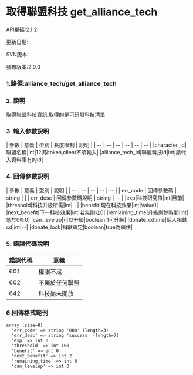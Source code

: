 # 取得聯盟科技 get_alliance_tech




API編碼:2.1.2

> 


更新日期:

> 

SVN版本:

> 

發布版本:2.0.0
### 1.路徑:alliance_tech/get_alliance_tech

### 2. 說明

取得聯盟科技資訊,取得的是可研發科技清單
### 3. 輸入參數說明


| 參數 | 意義 | 型別 | 長度限制 | 說明 |
| -- | -- | -- | -- | -- | -- |
|character_id|聯盟名稱|int|12|取token,client不須輸入|
|alliance_tech_id|聯盟科技id|int|請代入資料庫有的id|


### 4. 回傳參數說明
| 參數 | 意義 | 型別 | 說明 |
| -- | -- | -- | -- | -- |
| err_code | 回傳參數碼 | string |  |
| err_desc | 回傳參數碼說明 | string | -- |
|exp|科技研究值|int|目前|
|threshold|科技升級所需|int|--|
|benefit|現在科技效果|int|Value1|
|next_benefit|下一科技效果|int|若無則吐0|
|remiaining_time|升級剩餘時間|int|低於0吐0|
|can_levelup|可以升級|boolean|1可升級|
|donate_cdtime|個人捐獻cd|int|--|
|donate_lock|捐獻鎖定|boolean|true為鎖住|


### 5. 錯誤代碼說明
|錯誤代碼|意義|
|--|--|
|601|權限不足|
|602|不屬於任何聯盟|
|642|科技尚未開放|

### 6.回傳格式範例

```
array (size=8)
  'err_code' => string '000' (length=3)
  'err_desc' => string 'success' (length=7)
  'exp' => int 0
  'threshold' => int 100
  'benefit' => int 0
  'next_benefit' => int 2
  'remaining_time' => int 0
  'can_levelup' => int 0
```

